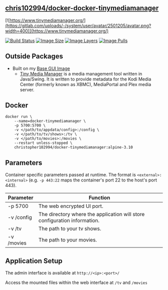 ## [chris102994/docker-docker-tinymediamanager](https://github.com/chris102994/docker-tinymediamanager)

[![https://www.tinymediamanager.org/](https://gitlab.com/uploads/-/system/user/avatar/2501205/avatar.png?width=400)](https://www.tinymediamanager.org/)

[![Build Status](https://travis-ci.com/chris102994/docker-tinymediamanager.svg?branch=master)](https://travis-ci.com/chris102994/docker-tinymediamanager)
 [![Image Size](https://img.shields.io/microbadger/image-size/christopher102994/docker-tinymediamanager/alpine-3.10)](https://hub.docker.com/repository/docker/christopher102994/docker-tinymediamanager)
 [![Image Layers](https://img.shields.io/microbadger/layers/christopher102994/docker-tinymediamanager/alpine-3.10)](https://hub.docker.com/repository/docker/christopher102994/docker-tinymediamanager)
 [![Image Pulls](https://img.shields.io/docker/pulls/christopher102994/docker-tinymediamanager)](https://hub.docker.com/repository/docker/christopher102994/docker-tinymediamanager)

## Outside Packages
* Built on my [Base GUI Image](https://github.com/chris102994/docker-base-image-gui)
  * [Tiny Media Manager](https://www.tinymediamanager.org/) is a media management tool written in Java/Swing. It is written to provide metadata for the Kodi Media Center (formerly known as XBMC), MediaPortal and Plex media server.

## Docker
```
docker run \
	--name=docker-tinymediamanager \
	-p 5700:5700 \
	-v </path/to/appdata/config>:/config \
  	-v </path/to/tv/shows>:/tv \
  	-v </path/to/movies>:/movies \
	--restart unless-stopped \
	christopher102994/docker-tinymediamanager:alpine-3.10
```

## Parameters
Container specific parameters passed at runtime. The format is `<external>:<internal>` (e.g. `-p 443:22` maps the container's port 22 to the host's port 443).

| Parameter | Function |
| -------- | -------- |
| -p 5700 | The web encrypted UI port. |
| -v /config | The directory where the application will store configuration information. |
| -v /tv | The path to your tv shows. |
| -v /movies | The path to your movies. |

## Application Setup

The admin interface is available at `http://<ip>:<port>/`

Access the mounted files within the web interface at `/tv` and `/movies`
